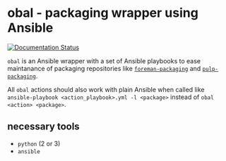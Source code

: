 # obal - packaging wrapper using Ansible

[![Documentation Status](https://readthedocs.org/projects/obal/badge/?version=latest)](https://obal.readthedocs.io/en/latest/)

`obal` is an Ansible wrapper with a set of Ansible playbooks to ease maintanance of packaging repositories like [`foreman-packaging`](https://github.com/theforeman/foreman-packaging) and [`pulp-packaging`](https://github.com/pulp/pulp-packaging).

All `obal` actions should also work with plain Ansible when called like `ansible-playbook <action_playbook>.yml -l <package>` instead of `obal <action> <package>`.

## necessary tools

- `python` (2 or 3)
- `ansible`
